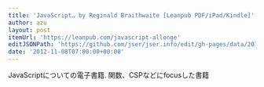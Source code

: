 ```yaml
---
title: 'JavaScript… by Reginald Braithwaite [Leanpub PDF/iPad/Kindle]'
author: azu
layout: post
itemUrl: 'https://leanpub.com/javascript-allonge'
editJSONPath: 'https://github.com/jser/jser.info/edit/gh-pages/data/2012/11/index.json'
date: '2012-11-08T07:00:00+00:00'
---
```

JavaScriptについての電子書籍.
関数、CSPなどにfocusした書籍
